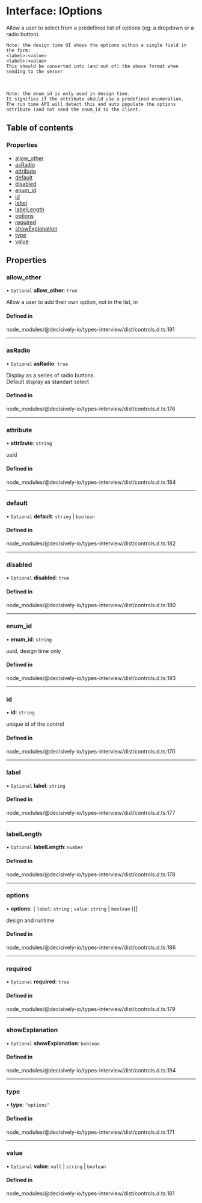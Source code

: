 # Interface: IOptions

Allow a user to select from a predefined list of options (eg: a dropdown or a radio button).
```text
Note: the design time UI shows the options within a single field in the form:
<label>:<value>
<label>:<value>
This should be converted into (and out of) the above format when sending to the server
```
<br/>

```text
Note: the enum_id is only used in design time.
It signifies if the attribute should use a predefined enumeration.
The run time API will detect this and auto populate the options
attribute (and not send the enum_id to the client.
```

## Table of contents

### Properties

- [allow\_other](../wiki/IOptions#allow_other)
- [asRadio](../wiki/IOptions#asradio)
- [attribute](../wiki/IOptions#attribute)
- [default](../wiki/IOptions#default)
- [disabled](../wiki/IOptions#disabled)
- [enum\_id](../wiki/IOptions#enum_id)
- [id](../wiki/IOptions#id)
- [label](../wiki/IOptions#label)
- [labelLength](../wiki/IOptions#labellength)
- [options](../wiki/IOptions#options)
- [required](../wiki/IOptions#required)
- [showExplanation](../wiki/IOptions#showexplanation)
- [type](../wiki/IOptions#type)
- [value](../wiki/IOptions#value)

## Properties

### allow\_other

• `Optional` **allow\_other**: ``true``

Allow a user to add their own option, not in the list, in

#### Defined in

node_modules/@decisively-io/types-interview/dist/controls.d.ts:191

___

### asRadio

• `Optional` **asRadio**: ``true``

Display as a series of radio buttons. \
Default display as standart select

#### Defined in

node_modules/@decisively-io/types-interview/dist/controls.d.ts:176

___

### attribute

• **attribute**: `string`

uuid

#### Defined in

node_modules/@decisively-io/types-interview/dist/controls.d.ts:184

___

### default

• `Optional` **default**: `string` \| `boolean`

#### Defined in

node_modules/@decisively-io/types-interview/dist/controls.d.ts:182

___

### disabled

• `Optional` **disabled**: ``true``

#### Defined in

node_modules/@decisively-io/types-interview/dist/controls.d.ts:180

___

### enum\_id

• **enum\_id**: `string`

uuid, design time only

#### Defined in

node_modules/@decisively-io/types-interview/dist/controls.d.ts:193

___

### id

• **id**: `string`

unique id of the control

#### Defined in

node_modules/@decisively-io/types-interview/dist/controls.d.ts:170

___

### label

• `Optional` **label**: `string`

#### Defined in

node_modules/@decisively-io/types-interview/dist/controls.d.ts:177

___

### labelLength

• `Optional` **labelLength**: `number`

#### Defined in

node_modules/@decisively-io/types-interview/dist/controls.d.ts:178

___

### options

• **options**: { `label`: `string` ; `value`: `string` \| `boolean`  }[]

design and runtime

#### Defined in

node_modules/@decisively-io/types-interview/dist/controls.d.ts:186

___

### required

• `Optional` **required**: ``true``

#### Defined in

node_modules/@decisively-io/types-interview/dist/controls.d.ts:179

___

### showExplanation

• `Optional` **showExplanation**: `boolean`

#### Defined in

node_modules/@decisively-io/types-interview/dist/controls.d.ts:194

___

### type

• **type**: ``"options"``

#### Defined in

node_modules/@decisively-io/types-interview/dist/controls.d.ts:171

___

### value

• `Optional` **value**: ``null`` \| `string` \| `boolean`

#### Defined in

node_modules/@decisively-io/types-interview/dist/controls.d.ts:181
